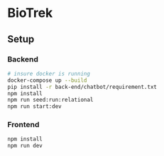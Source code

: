 # BioTrek

## Setup 
### Backend

```bash
# insure docker is running 
docker-compose up --build 
pip install -r back-end/chatbot/requirement.txt
npm install
npm run seed:run:relational
npm run start:dev

```

### Frontend
```bash
npm install
npm run dev
```